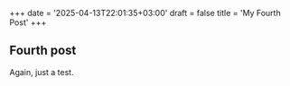 +++
date = '2025-04-13T22:01:35+03:00'
draft = false
title = 'My Fourth Post'
+++

## Fourth post

Again, just a test.